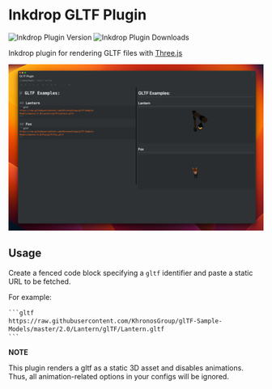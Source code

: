 # Inkdrop GLTF Plugin

![Inkdrop Plugin Version](https://inkdrop-plugin-badge.vercel.app/api/version/chartjs?style=flat)
![Inkdrop Plugin Downloads](https://inkdrop-plugin-badge.vercel.app/api/downloads/chartjs?style=flat)

Inkdrop plugin for rendering GLTF files with [Three.js](https://threejs.org/)

![sample](./img/sample.png)

## Usage

Create a fenced code block specifying a `gltf` identifier and paste a static URL to be fetched.

For example:

````
```gltf
https://raw.githubusercontent.com/KhronosGroup/glTF-Sample-Models/master/2.0/Lantern/glTF/Lantern.gltf
```
````

**NOTE**

This plugin renders a gltf as a static 3D asset and disables animations. Thus, all animation-related options in your configs will be ignored.
